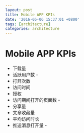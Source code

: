 ```yaml
---
layout: post
title: Mobile APP KPIs
date: '2016-05-06 15:37:01 +0800'
tags: [architecture]
categories: architecture
---
```


# Mobile APP KPIs

- 下载量
- 活跃用户数 -
- 打开次数
- 访问时间
- 授权
- 访问期间打开的页面数 -
- 分享量
- 文章收藏量
- 平均访问时长
- 推送消息打开量 -
